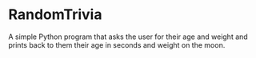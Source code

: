# RandomTrivia
A simple Python program that asks the user for their age and weight and prints back to them their age in seconds and weight on the moon.
